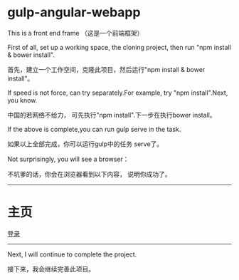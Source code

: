 # gulp-angular-webapp
<p>This is a front end frame （这是一个前端框架）</p>

<p>First of all, set up a working space, the cloning project, then run "npm install & bower install".  </p>

<p>首先，建立一个工作空间，克隆此项目，然后运行"npm install & bower install"。  </p>

<p>If speed is not force, can try separately.For example, try "npm install".Next, you know.  </p>

<p>中国的若网络不给力， 可先执行"npm install".下一步在执行bower install。  </p>

<p>If the above is complete,you can run gulp serve in the task.  </p>

<p>如果以上全部完成，你可以运行gulp中的任务 serve了。</p>

<p>Not surprisingly, you will see a browser：</p>

<p>不坑爹的话，你会在浏览器看到以下内容， 说明你成功了。</p>

<hr>
<h1>主页</h1>
<a href="#">登录</a>
<hr>

<p>Next, I will continue to complete the project.</p>

<p>接下来，我会继续完善此项目。</p>
